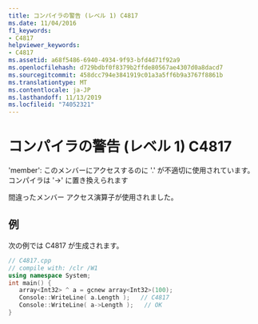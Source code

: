 ```yaml
---
title: コンパイラの警告 (レベル 1) C4817
ms.date: 11/04/2016
f1_keywords:
- C4817
helpviewer_keywords:
- C4817
ms.assetid: a68f5486-6940-4934-9f93-bfd4d71f92a9
ms.openlocfilehash: d729bdbf0f8379b2ffde80567ae4307d0a8dacd7
ms.sourcegitcommit: 458dcc794e3841919c01a3a5ff6b9a3767f8861b
ms.translationtype: MT
ms.contentlocale: ja-JP
ms.lasthandoff: 11/13/2019
ms.locfileid: "74052321"
---
```

# <a name="compiler-warning-level-1-c4817"></a>コンパイラの警告 (レベル 1) C4817

'member': このメンバーにアクセスするのに '.' が不適切に使用されています。コンパイラは '->' に置き換えられます

間違ったメンバー アクセス演算子が使用されました。

## <a name="example"></a>例

次の例では C4817 が生成されます。

```cpp
// C4817.cpp
// compile with: /clr /W1
using namespace System;
int main() {
   array<Int32> ^ a = gcnew array<Int32>(100);
   Console::WriteLine( a.Length );   // C4817
   Console::WriteLine( a->Length );   // OK
}
```
